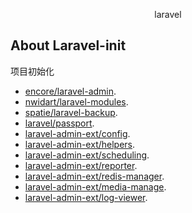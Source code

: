 <p align="center">laravel</p>



## About Laravel-init

项目初始化

- [encore/laravel-admin](https://github.com/z-song/laravel-admin).
- [nwidart/laravel-modules](https://github.com/nWidart/laravel-modules).
- [spatie/laravel-backup](https://github.com/spatie/laravel-backup).
- [laravel/passport](https://github.com/laravel/passport).
- [laravel-admin-ext/config](https://github.com/laravel-admin-extensions/config).
- [laravel-admin-ext/helpers](https://github.com/laravel-admin-extensions/helpers).
- [laravel-admin-ext/scheduling](https://github.com/laravel-admin-extensions/scheduling).
- [laravel-admin-ext/reporter](https://github.com/laravel-admin-extensions/reporter).
- [laravel-admin-ext/redis-manager](https://github.com/laravel-admin-extensions/redis-manager).
- [laravel-admin-ext/media-manage](https://github.com/laravel-admin-extensions/media-manage).
- [laravel-admin-ext/log-viewer](https://github.com/laravel-admin-extensions/log-viewer).



